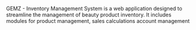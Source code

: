 GEMZ - Inventory Management System is a web application designed to streamline the management of beauty product inventory. 
It includes modules for 
    product management, 
    sales calculations
    account management